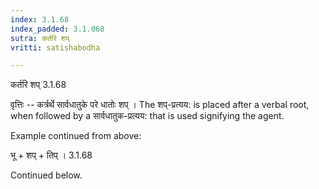 ```yaml
---
index: 3.1.68
index_padded: 3.1.068
sutra: कर्तरि शप्‌
vritti: satishabodha

---
```

 कर्तरि शप्‌ 3.1.68 


वृत्तिः -- कर्त्रर्थे सार्वधातुके परे धातोः शप् । The शप्-प्रत्यय: is placed after a verbal root, when followed by a सार्वधातुक-प्रत्यय: that is used signifying the agent. 


Example continued from above: 

भू + शप् + तिप् । 3.1.68 


Continued below. 
